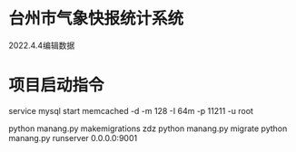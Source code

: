 # 台州市气象快报统计系统
2022.4.4编辑数据

# 项目启动指令
service mysql start 
memcached -d -m 128 -I 64m  -p 11211 -u root

python manang.py makemigrations zdz
python manang.py migrate
python manang.py runserver 0.0.0.0:9001
